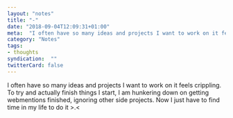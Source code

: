 ```yaml
---
layout: "notes"
title: "-"
date: "2018-09-04T12:09:31+01:00"
meta:  "I often have so many ideas and projects I want to work on it feels..."
category: "Notes"
tags:
- thoughts
syndication:  ""
twitterCard: false
---
```

I often have so many ideas and projects I want to work on it feels crippling. To try and actually finish things I start, I am hunkering down on getting webmentions finished, ignoring other side projects. Now I just have to find time in my life to do it >.<
